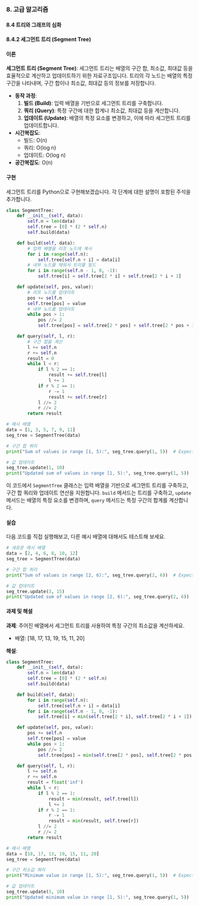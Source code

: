 ### 8. 고급 알고리즘 

#### 8.4 트리와 그래프의 심화

#### 8.4.2 세그먼트 트리 (Segment Tree)

#### 이론
**세그먼트 트리 (Segment Tree)**: 세그먼트 트리는 배열의 구간 합, 최소값, 최대값 등을 효율적으로 계산하고 업데이트하기 위한 자료구조입니다. 트리의 각 노드는 배열의 특정 구간을 나타내며, 구간 합이나 최소값, 최대값 등의 정보를 저장합니다.
- **동작 과정**:
  1. **빌드 (Build)**: 입력 배열을 기반으로 세그먼트 트리를 구축합니다.
  2. **쿼리 (Query)**: 특정 구간에 대한 합계나 최소값, 최대값 등을 계산합니다.
  3. **업데이트 (Update)**: 배열의 특정 요소를 변경하고, 이에 따라 세그먼트 트리를 업데이트합니다.
- **시간복잡도**: 
  - 빌드: O(n)
  - 쿼리: O(log n)
  - 업데이트: O(log n)
- **공간복잡도**: O(n)

#### 구현
세그먼트 트리를 Python으로 구현해보겠습니다. 각 단계에 대한 설명이 포함된 주석을 추가합니다.

```python
class SegmentTree:
    def __init__(self, data):
        self.n = len(data)
        self.tree = [0] * (2 * self.n)
        self.build(data)

    def build(self, data):
        # 입력 배열을 리프 노드에 복사
        for i in range(self.n):
            self.tree[self.n + i] = data[i]
        # 내부 노드를 채워서 트리를 빌드
        for i in range(self.n - 1, 0, -1):
            self.tree[i] = self.tree[2 * i] + self.tree[2 * i + 1]

    def update(self, pos, value):
        # 리프 노드를 업데이트
        pos += self.n
        self.tree[pos] = value
        # 내부 노드를 업데이트
        while pos > 1:
            pos //= 2
            self.tree[pos] = self.tree[2 * pos] + self.tree[2 * pos + 1]

    def query(self, l, r):
        # 구간 합을 계산
        l += self.n
        r += self.n
        result = 0
        while l < r:
            if l % 2 == 1:
                result += self.tree[l]
                l += 1
            if r % 2 == 1:
                r -= 1
                result += self.tree[r]
            l //= 2
            r //= 2
        return result

# 예시 배열
data = [1, 3, 5, 7, 9, 11]
seg_tree = SegmentTree(data)

# 구간 합 쿼리
print("Sum of values in range [1, 5):", seg_tree.query(1, 5))  # Expected output: 24

# 값 업데이트
seg_tree.update(1, 10)
print("Updated sum of values in range [1, 5):", seg_tree.query(1, 5))  # Expected output: 31
```

이 코드에서 `SegmentTree` 클래스는 입력 배열을 기반으로 세그먼트 트리를 구축하고, 구간 합 쿼리와 업데이트 연산을 지원합니다. `build` 메서드는 트리를 구축하고, `update` 메서드는 배열의 특정 요소를 변경하며, `query` 메서드는 특정 구간의 합계를 계산합니다.

#### 실습
다음 코드를 직접 실행해보고, 다른 예시 배열에 대해서도 테스트해 보세요.

```python
# 새로운 예시 배열
data = [2, 4, 6, 8, 10, 12]
seg_tree = SegmentTree(data)

# 구간 합 쿼리
print("Sum of values in range [2, 6):", seg_tree.query(2, 6))  # Expected output: 36

# 값 업데이트
seg_tree.update(3, 15)
print("Updated sum of values in range [2, 6):", seg_tree.query(2, 6))  # Expected output: 43
```

#### 과제 및 해설
**과제**: 주어진 배열에서 세그먼트 트리를 사용하여 특정 구간의 최소값을 계산하세요.
- 배열: [18, 17, 13, 19, 15, 11, 20]

**해설**:
```python
class SegmentTree:
    def __init__(self, data):
        self.n = len(data)
        self.tree = [0] * (2 * self.n)
        self.build(data)

    def build(self, data):
        for i in range(self.n):
            self.tree[self.n + i] = data[i]
        for i in range(self.n - 1, 0, -1):
            self.tree[i] = min(self.tree[2 * i], self.tree[2 * i + 1])

    def update(self, pos, value):
        pos += self.n
        self.tree[pos] = value
        while pos > 1:
            pos //= 2
            self.tree[pos] = min(self.tree[2 * pos], self.tree[2 * pos + 1])

    def query(self, l, r):
        l += self.n
        r += self.n
        result = float('inf')
        while l < r:
            if l % 2 == 1:
                result = min(result, self.tree[l])
                l += 1
            if r % 2 == 1:
                r -= 1
                result = min(result, self.tree[r])
            l //= 2
            r //= 2
        return result

# 예시 배열
data = [18, 17, 13, 19, 15, 11, 20]
seg_tree = SegmentTree(data)

# 구간 최소값 쿼리
print("Minimum value in range [1, 5):", seg_tree.query(1, 5))  # Expected output: 13

# 값 업데이트
seg_tree.update(3, 10)
print("Updated minimum value in range [1, 5):", seg_tree.query(1, 5))  # Expected output: 10
```

